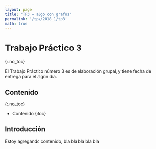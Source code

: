```yaml
---
layout: page
title: "TP3 – algo con grafos"
permalink: '/tps/2018_1/tp3'
math: true
---
```


Trabajo Práctico 3
================
{:.no_toc}

El Trabajo Práctico número 3 es de elaboración grupal, y tiene fecha de entrega
para el algún día.

Contenido
---------
{:.no_toc}

* Contenido
{:toc}


Introducción
------------

Estoy agregando contenido, bla bla bla bla bla
